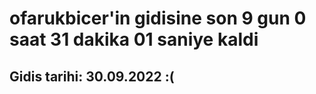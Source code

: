 # ofarukbicer'in gidisine son 9 gun 0 saat 31 dakika 01 saniye kaldi

## Gidis tarihi: 30.09.2022 :(